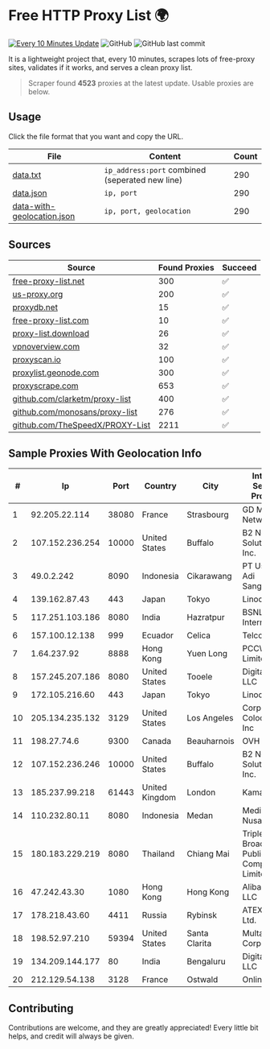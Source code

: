 
# Free HTTP Proxy List 🌍

[![Every 10 Minutes Update](https://github.com/mertguvencli/http-proxy-list/actions/workflows/main.yml/badge.svg?branch=main)](https://github.com/mertguvencli/http-proxy-list/actions/workflows/main.yml)
![GitHub](https://img.shields.io/github/license/mertguvencli/http-proxy-list)
![GitHub last commit](https://img.shields.io/github/last-commit/mertguvencli/http-proxy-list)

It is a lightweight project that, every 10 minutes, scrapes lots of free-proxy sites, validates if it works, and serves a clean proxy list.


> Scraper found **4523** proxies at the latest update. Usable proxies are below.

## Usage

Click the file format that you want and copy the URL.


|File|Content|Count|
|----|-------|-----|
|[data.txt](https://raw.githubusercontent.com/mertguvencli/http-proxy-list/main/proxy-list/data.txt)|`ip_address:port` combined (seperated new line)|290|
|[data.json](https://raw.githubusercontent.com/mertguvencli/http-proxy-list/main/proxy-list/data.json)|`ip, port`|290|
|[data-with-geolocation.json](https://raw.githubusercontent.com/mertguvencli/http-proxy-list/main/proxy-list/data-with-geolocation.json)|`ip, port, geolocation`|290|

## Sources

|Source|Found Proxies|Succeed|
|------|-------------|-------|
|[free-proxy-list.net](https://free-proxy-list.net)|300|✅|
|[us-proxy.org](https://www.us-proxy.org)|200|✅|
|[proxydb.net](http://proxydb.net)|15|✅|
|[free-proxy-list.com](https://free-proxy-list.com/?page=&port=&type%5B%5D=http&type%5B%5D=https&up_time=0&search=Search)|10|✅|
|[proxy-list.download](https://www.proxy-list.download/HTTP)|26|✅|
|[vpnoverview.com](https://vpnoverview.com/privacy/anonymous-browsing/free-proxy-servers)|32|✅|
|[proxyscan.io](https://www.proxyscan.io)|100|✅|
|[proxylist.geonode.com](https://proxylist.geonode.com/api/proxy-list?limit=300&page=1&sort_by=lastChecked&sort_type=desc&protocols=http,https)|300|✅|
|[proxyscrape.com](https://api.proxyscrape.com/v2/?request=displayproxies&protocol=http&timeout=10000&country=all&ssl=all&anonymity=all)|653|✅|
|[github.com/clarketm/proxy-list](https://raw.githubusercontent.com/clarketm/proxy-list/master/proxy-list-raw.txt)|400|✅|
|[github.com/monosans/proxy-list](https://raw.githubusercontent.com/monosans/proxy-list/main/proxies/http.txt)|276|✅|
|[github.com/TheSpeedX/PROXY-List](https://raw.githubusercontent.com/TheSpeedX/PROXY-List/master/http.txt)|2211|✅|


## Sample Proxies With Geolocation Info

|#|Ip|Port|Country|City|Internet Service Provider|
|-|--|----|-------|----|-------------------------|
|1|92.205.22.114|38080|France|Strasbourg|GD MASS Network|
|2|107.152.236.254|10000|United States|Buffalo|B2 Net Solutions Inc.|
|3|49.0.2.242|8090|Indonesia|Cikarawang|PT Usaha Adi Sanggoro|
|4|139.162.87.43|443|Japan|Tokyo|Linode, LLC|
|5|117.251.103.186|8080|India|Hazratpur|BSNL Internet|
|6|157.100.12.138|999|Ecuador|Celica|Telconet S.A|
|7|1.64.237.92|8888|Hong Kong|Yuen Long|PCCW IMS Limited|
|8|157.245.207.186|8080|United States|Tooele|DigitalOcean, LLC|
|9|172.105.216.60|443|Japan|Tokyo|Linode, LLC|
|10|205.134.235.132|3129|United States|Los Angeles|Corporate Colocation Inc|
|11|198.27.74.6|9300|Canada|Beauharnois|OVH SAS|
|12|107.152.236.246|10000|United States|Buffalo|B2 Net Solutions Inc.|
|13|185.237.99.218|61443|United Kingdom|London|Kamatera Inc|
|14|110.232.80.11|8080|Indonesia|Medan|Media Antar Nusa PT.|
|15|180.183.229.219|8080|Thailand|Chiang Mai|Triple T Broadband Public Company Limited|
|16|47.242.43.30|1080|Hong Kong|Hong Kong|Alibaba.com LLC|
|17|178.218.43.60|4411|Russia|Rybinsk|ATEXS PLUS Ltd.|
|18|198.52.97.210|59394|United States|Santa Clarita|Multacom Corporation|
|19|134.209.144.177|80|India|Bengaluru|DigitalOcean, LLC|
|20|212.129.54.138|3128|France|Ostwald|Online S.A.S.|



## Contributing

Contributions are welcome, and they are greatly appreciated! Every
little bit helps, and credit will always be given.

